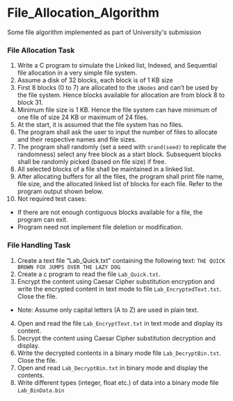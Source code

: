 # File_Allocation_Algorithm
Some file algorithm implemented as part of University's submission


### File Allocation Task
1. Write a C program to simulate the Linked list, Indexed, and Sequential file allocation in a very simple file system.
2. Assume a disk of 32 blocks, each block is of 1 KB size
3. First 8 blocks (0 to 7) are allocated to the `iNodes` and can’t be used by the file system. Hence blocks
available for allocation are from block 8 to block 31.
4. Minimum file size is 1 KB. Hence the file system can have minimum of one file of size 24 KB or maximum
of 24 files.
5. At the start, it is assumed that the file system has no files.
6. The program shall ask the user to input the number of files to allocate and their respective names and
file sizes.
7. The program shall randomly (set a seed with `srand(seed)` to replicate the randomness) select any free
block as a start block. Subsequent blocks shall be randomly picked (based on file size) if free.
8. All selected blocks of a file shall be maintained in a linked list.
9. After allocating buffers for all the files, the program shall print file name, file size, and the allocated
linked list of blocks for each file. Refer to the program output shown below.
10. Not required test cases:
 * If there are not enough contiguous blocks available for a file, the program can exit.
 * Program need not implement file deletion or modification. 

### File Handling Task
1. Create a text file “Lab_Quick.txt” containing the following text:
`THE QUICK BROWN FOX JUMPS OVER THE LAZY DOG`
2. Create a c program to read the file `Lab_Quick.txt`.
3. Encrypt the content using Caesar Cipher substitution encryption and write the
encrypted content in text mode to file `Lab_EncryptedText.txt`. Close the file.
 * Note: Assume only capital letters (A to Z) are used in plain text.
4. Open and read the file `Lab_EncryptText.txt` in text mode and display its content.
5. Decrypt the content using Caesar Cipher substitution decryption and display.
6. Write the decrypted contents in a binary mode file `Lab_DecryptBin.txt`. Close the file.
7. Open and read `Lab_DecryptBin.txt` in binary mode and display the contents.
8. Write different types (integer, float etc.) of data into a binary mode file `Lab_BinData.bin` 
